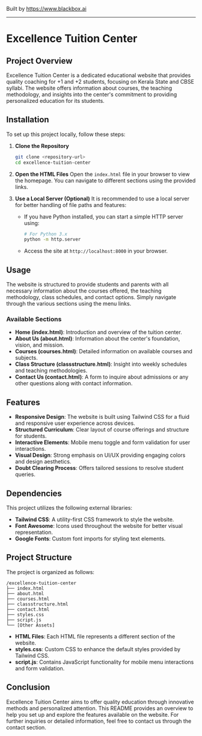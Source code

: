 
Built by https://www.blackbox.ai

---

# Excellence Tuition Center

## Project Overview
Excellence Tuition Center is a dedicated educational website that provides quality coaching for +1 and +2 students, focusing on Kerala State and CBSE syllabi. The website offers information about courses, the teaching methodology, and insights into the center's commitment to providing personalized education for its students.

## Installation
To set up this project locally, follow these steps:

1. **Clone the Repository**
   ```bash
   git clone <repository-url>
   cd excellence-tuition-center
   ```

2. **Open the HTML Files**
   Open the `index.html` file in your browser to view the homepage. You can navigate to different sections using the provided links.

3. **Use a Local Server (Optional)**
   It is recommended to use a local server for better handling of file paths and features:
   - If you have Python installed, you can start a simple HTTP server using:
     ```bash
     # For Python 3.x
     python -m http.server
     ```
   - Access the site at `http://localhost:8000` in your browser.

## Usage
The website is structured to provide students and parents with all necessary information about the courses offered, the teaching methodology, class schedules, and contact options. Simply navigate through the various sections using the menu links.

### Available Sections
- **Home (index.html)**: Introduction and overview of the tuition center.
- **About Us (about.html)**: Information about the center's foundation, vision, and mission.
- **Courses (courses.html)**: Detailed information on available courses and subjects.
- **Class Structure (classstructure.html)**: Insight into weekly schedules and teaching methodologies.
- **Contact Us (contact.html)**: A form to inquire about admissions or any other questions along with contact information.

## Features
- **Responsive Design**: The website is built using Tailwind CSS for a fluid and responsive user experience across devices.
- **Structured Curriculum**: Clear layout of course offerings and structure for students.
- **Interactive Elements**: Mobile menu toggle and form validation for user interactions.
- **Visual Design**: Strong emphasis on UI/UX providing engaging colors and design aesthetics.
- **Doubt Clearing Process**: Offers tailored sessions to resolve student queries.

## Dependencies
This project utilizes the following external libraries:
- **Tailwind CSS**: A utility-first CSS framework to style the website.
- **Font Awesome**: Icons used throughout the website for better visual representation.
- **Google Fonts**: Custom font imports for styling text elements.

## Project Structure
The project is organized as follows:
```
/excellence-tuition-center
├── index.html
├── about.html
├── courses.html
├── classstructure.html
├── contact.html
├── styles.css
├── script.js
└── [Other Assets]
```
- **HTML Files**: Each HTML file represents a different section of the website.
- **styles.css**: Custom CSS to enhance the default styles provided by Tailwind CSS.
- **script.js**: Contains JavaScript functionality for mobile menu interactions and form validation.

## Conclusion
Excellence Tuition Center aims to offer quality education through innovative methods and personalized attention. This README provides an overview to help you set up and explore the features available on the website. For further inquiries or detailed information, feel free to contact us through the contact section.